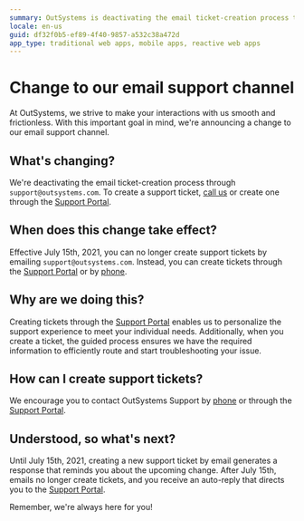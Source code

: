 ```yaml
---
summary: OutSystems is deactivating the email ticket-creation process thorugh support@outsystems.com.
locale: en-us
guid: df32f0b5-ef89-4f40-9857-a532c38a472d
app_type: traditional web apps, mobile apps, reactive web apps
---
```


# Change to our email support channel

At OutSystems, we strive to make your interactions with us smooth and frictionless. With this important goal in mind, we're announcing a change to our email support channel.

## What's changing?

We're deactivating the email ticket-creation process through `support@outsystems.com`. To create a support ticket, [call us](https://success.outsystems.com/Support/Enterprise_Customers/OutSystems_Support/01_Contact_OutSystems_technical_support) or create one through the [Support Portal](https://success.outsystems.com/Support).

## When does this change take effect?
Effective July 15th, 2021, you can no longer create support tickets by emailing `support@outsystems.com`. Instead, you can create tickets through the [Support Portal](https://success.outsystems.com/Support) or by [phone](https://success.outsystems.com/Support/Enterprise_Customers/OutSystems_Support/01_Contact_OutSystems_technical_support).

## Why are we doing this?
Creating tickets through the [Support Portal](https://success.outsystems.com/Support) enables us to personalize the support experience to meet your individual needs. Additionally, when you create a ticket, the guided process ensures we have the required information to efficiently route and start troubleshooting your issue. 

## How can I create support tickets?
We encourage you to contact OutSystems Support by [phone](https://success.outsystems.com/Support/Enterprise_Customers/OutSystems_Support/01_Contact_OutSystems_technical_support) or through the [Support Portal](https://success.outsystems.com/Support).

## Understood, so what's next?
Until July 15th, 2021, creating a new support ticket by email generates a response that reminds you about the upcoming change. After July 15th, emails no longer create tickets, and you receive an auto-reply that directs you to the [Support Portal](https://success.outsystems.com/Support).

Remember, we're always here for you!
